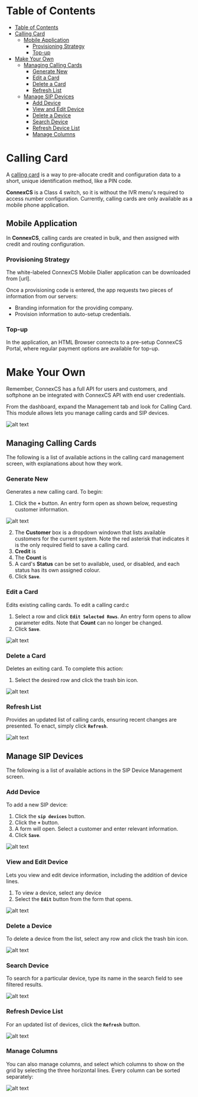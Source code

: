 # Table of Contents
- [Table of Contents](#table-of-contents)
- [Calling Card](#calling-card)
  - [Mobile Application](#mobile-application)
    - [Provisioning Strategy](#provisioning-strategy)
    - [Top-up](#top-up)
- [Make Your Own](#make-your-own)
  - [Managing Calling Cards](#managing-calling-cards)
    - [Generate New](#generate-new)
    - [Edit a Card](#edit-a-card)
    - [Delete a Card](#delete-a-card)
    - [Refresh List](#refresh-list)
  - [Manage SIP Devices](#manage-sip-devices)
    - [Add Device](#add-device)
    - [View and Edit Device](#view-and-edit-device)
    - [Delete a Device](#delete-a-device)
    - [Search Device](#search-device)
    - [Refresh Device List](#refresh-device-list)
    - [Manage Columns](#manage-columns)


# Calling Card

A [calling card](https://en.wikipedia.org/wiki/Telephone_card) is a way to pre-allocate credit and configuration data to a short, unique identification method, like a PIN code.

**ConnexCS** is a Class 4 switch, so it is without the IVR menu's required to access number configuration. Currently, calling cards are only available as a mobile phone application.

## Mobile Application
In **ConnexCS**, calling cards are created in bulk, and then assigned with credit and routing configuration.

### Provisioning Strategy
The white-labeled ConnexCS Mobile Dialler application can be downloaded from [url]. 

Once a provisioning code is entered, the app  requests two pieces of information from our servers:
- Branding information for the providing company.
- Provision information to auto-setup credentials.

### Top-up
In the application, an HTML Browser connects to a pre-setup ConnexCS Portal, where regular payment options are available for top-up.

# Make Your Own
Remember, ConnexCS has a full API for users and customers, and softphone an be integrated with ConnexCS API with end user credentials.

From the dashboard, expand the Management tab and look for Calling Card. This module allows lets you manage calling cards and SIP devices. 

![alt text][cc-1]

## Managing Calling Cards

The following is a list of available actions in the calling card management screen, with explanations about how they work.

### Generate New

Generates a new calling card.  To begin:
1.	Click the **`+`** button.  An entry form open as shown below, requesting customer information.

![alt text][cc-3]

2.	The **Customer** box is a dropdown windown that lists available customers for the current system. Note the red asterisk that indicates it is the only required field to save a calling card.   
3. **Credit** is 
4. The **Count** is 
5.	A card's **Status** can be set to available, used, or disabled, and each status has its own assigned colour.
6. Click **`Save`**. 

### Edit a Card

Edits existing calling cards.  To edit a calling card:c
1.	Select a row and click **`Edit Selected Rows`**. An entry form opens to allow parameter edits.  Note that **Count** can no longer be changed.
3.	Click **`Save`**.

![alt text][cc-5]

### Delete a Card

Deletes an exiting card.  To complete this action:

1.	Select the desired row and click the trash bin icon.

![alt text][cc-6]

### Refresh List

Provides an updated list of calling cards, ensuring recent changes are presented.  To enact, simply click **`Refresh`**.

![alt text][cc-8]

## Manage SIP Devices

The following is a list of available actions in the SIP Device Management screen.

### Add Device

To add a new SIP device:
1.	Click the **`sip devices`** button.
2.	Click the **`+`** button.
1. A form will open. Select a customer and enter relevant information.
2. Click **`Save`**.

![alt text][cc-12]

### View and Edit Device
Lets you view and edit device information, including the addition of device lines.
1)	To view a device, select any device
2)	Select the **`Edit`** button from the form that opens.

![alt text][cc-13]

### Delete a Device

To delete a device from the list, select any row and click the trash bin icon.

![alt text][cc-14]


### Search Device

To search for a particular device, type its name in the search field to see filtered results.

![alt text][cc-15]

### Refresh Device List

For an updated list of devices, click the **`Refresh`** button.

![alt text][cc-16]

### Manage Columns

You can also manage columns, and select which columns to show on the grid by selecting the three horizontal lines.  Every column can be sorted separately:

![alt text][cc-17]   

[cc-1]: https://raw.githubusercontent.com/digipigeon/connexcs-user-docs/master/new-images/193.png "CC-1"
[cc-2]: https://raw.githubusercontent.com/digipigeon/connexcs-user-docs/master/new-images/194.png "CC-2"
[cc-3]: https://raw.githubusercontent.com/digipigeon/connexcs-user-docs/master/new-images/195.png "CC-3"
[cc-4]: https://raw.githubusercontent.com/digipigeon/connexcs-user-docs/master/new-images/196.png "CC-4"
[cc-5]: https://raw.githubusercontent.com/digipigeon/connexcs-user-docs/master/new-images/197.png "CC-5"
[cc-6]: https://raw.githubusercontent.com/digipigeon/connexcs-user-docs/master/new-images/198.png "CC-6"
[cc-7]: https://raw.githubusercontent.com/digipigeon/connexcs-user-docs/master/new-images/199.png "CC-7"
[cc-8]: https://raw.githubusercontent.com/digipigeon/connexcs-user-docs/master/new-images/200.png "CC-8"
[cc-9]: https://raw.githubusercontent.com/digipigeon/connexcs-user-docs/master/new-images/201.png "CC-9"
[cc-10]: https://raw.githubusercontent.com/digipigeon/connexcs-user-docs/master/new-images/202.png "CC-10"
[cc-12]: https://raw.githubusercontent.com/digipigeon/connexcs-user-docs/master/new-images/203.png "CC-12"
[cc-13]: https://raw.githubusercontent.com/digipigeon/connexcs-user-docs/master/new-images/204.png "CC-13"
[cc-14]: https://raw.githubusercontent.com/digipigeon/connexcs-user-docs/master/new-images/205.png "CC-14"
[cc-15]: https://raw.githubusercontent.com/digipigeon/connexcs-user-docs/master/new-images/206.png "CC-15"
[cc-16]: https://raw.githubusercontent.com/digipigeon/connexcs-user-docs/master/new-images/207.png "CC-16"
[cc-17]: https://raw.githubusercontent.com/digipigeon/connexcs-user-docs/master/new-images/208.png "CC-17"
